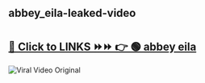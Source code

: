 
 ## abbey_eila-leaked-video 

# <h2><a href="https://clipsfans.com/abbey_eila&ref=git">🔗 Click to LINKS ⏩⏩ 👉 🟢 abbey eila </a></h2>

<a href="https://clipsfans.com/abbey_eila&ref=git" rel="nofollow" data-target="animated-image.originalLink"><img src="https://i.ibb.co.com/xMMVF88/686577567.gif" alt="Viral Video Original" style="max-width: 100%; display: inline-block;" data-target="animated-image.originalImage"></a>
